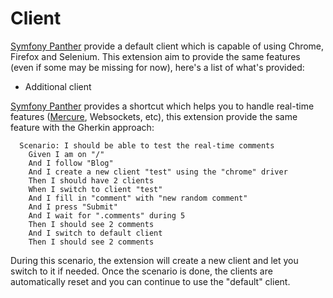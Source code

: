# Client

[Symfony Panther](https://github.com/symfony/panther) provide a default client which is capable of using Chrome, Firefox and Selenium.
This extension aim to provide the same features (even if some may be missing for now), here's a list
of what's provided: 

- Additional client

[Symfony Panther](https://github.com/symfony/panther) provides a shortcut which helps you to handle real-time features ([Mercure](https://mercure.rocks/), Websockets, etc),
this extension provide the same feature with the Gherkin approach: 

```gherkin
  Scenario: I should be able to test the real-time comments
    Given I am on "/"
    And I follow "Blog"
    And I create a new client "test" using the "chrome" driver
    Then I should have 2 clients
    When I switch to client "test"
    And I fill in "comment" with "new random comment"
    And I press "Submit"
    And I wait for ".comments" during 5
    Then I should see 2 comments
    And I switch to default client
    Then I should see 2 comments
```

During this scenario, the extension will create a new client and let you switch to it if needed.
Once the scenario is done, the clients are automatically reset and you can continue to use the "default" client.
